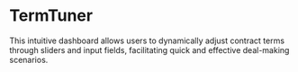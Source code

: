 # TermTuner
This intuitive dashboard allows users to dynamically adjust contract terms through sliders and input fields, facilitating quick and effective deal-making scenarios.

